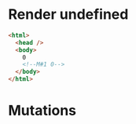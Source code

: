 # Render undefined
```html
<html>
  <head />
  <body>
    0
    <!--M#1 0-->
  </body>
</html>
```

# Mutations
```

```